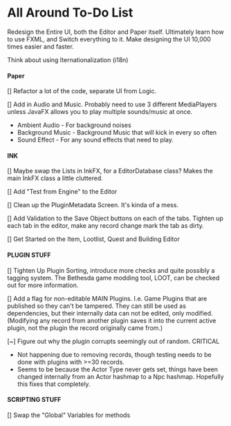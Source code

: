 # All Around To-Do List


Redesign the Entire UI, both the Editor and Paper itself. 
Ultimately learn how to use FXML, and Switch everything to it. Make designing the UI 10,000 times easier and faster.

Think about using Iternationalization (i18n)


#### Paper

[] Refactor a lot of the code, separate UI from Logic. 

[] Add in Audio and Music. Probably need to use 3 different MediaPlayers unless JavaFX allows you to play multiple sounds/music at once. 
* Ambient Audio - For background noises
* Background Music - Background Music that will kick in every so often
* Sound Effect - For any sound effects that need to play. 

#### INK

[] Maybe swap the Lists in InkFX, for a EditorDatabase class? Makes the main InkFX class a little cluttered. 

[] Add "Test from Engine" to the Editor

[] Clean up the PluginMetadata Screen. It's kinda of a mess. 

[] Add Validation to the Save Object buttons on each of the tabs. Tighten up each tab in the editor, make any record change mark the tab as dirty. 

[] Get Started on the Item, Lootlist, Quest and Building Editor

#### PLUGIN STUFF

[] Tighten Up Plugin Sorting, introduce more checks and quite possibly a tagging system. The Bethesda game modding tool, LOOT, can be checked out for more information. 

[] Add a flag for non-editable MAIN Plugins. I.e. Game Plugins that are published so they can't be tampered. They can still be used as dependencies, but their internally data can not be edited, only modified. (Modifying any record from another plugin saves it into the current active plugin, not the plugin the record originally came from.)

[~] Figure out why the plugin corrupts seemingly out of random. CRITICAL
* Not happening due to removing records, though testing needs to be done with plugins with >=30 records. 
* Seems to be because the Actor Type never gets set, things have been changed internally from an Actor hashmap to a Npc hashmap. Hopefully this fixes that completely.




#### SCRIPTING STUFF

[] Swap the "Global" Variables for methods 

